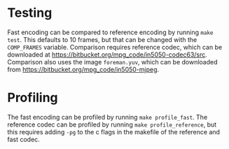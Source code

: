 # Testing
Fast encoding can be compared to reference encoding by running `make test`. This defaults to 10 frames, but that can be changed with the `COMP_FRAMES` variable.
Comparison requires reference codec, which can be downloaded at https://bitbucket.org/mpg_code/in5050-codec63/src. Comparison also uses the image `foreman.yuv`,
which can be downloaded from https://bitbucket.org/mpg_code/in5050-mjpeg.

# Profiling
The fast encoding can be profiled by running `make profile_fast`. The reference codec can be profiled by running `make profile_reference`, but this requires
adding `-pg` to the c flags in the makefile of the reference and fast codec.
